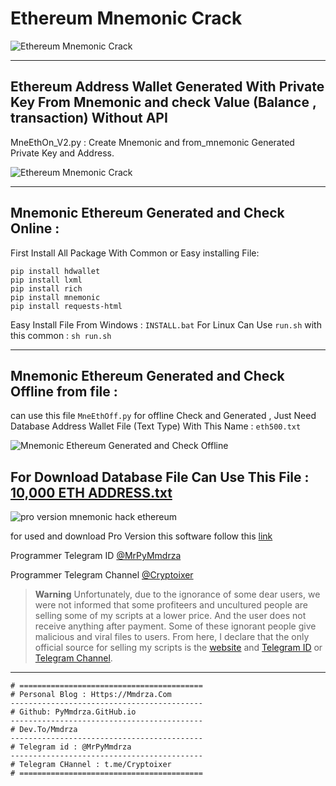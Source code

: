 # Ethereum Mnemonic Crack

![Ethereum Mnemonic Crack](https://raw.githubusercontent.com/Pymmdrza/EthereumMnemonicCrack/mainx/ethereumcover3d.webp 'Ethereum Mnemonic Crack')

---
Ethereum Address Wallet Generated With Private Key From Mnemonic and check Value (Balance , transaction) Without API
---
MneEthOn_V2.py : Create Mnemonic and from_mnemonic Generated Private Key and Address.

![Ethereum Mnemonic Crack](https://raw.githubusercontent.com/Pymmdrza/EthereumMnemonicCrack/mainx/MneEthOn_V2.JPG)

---
## Mnemonic Ethereum Generated and Check Online :

First Install All Package With Common or Easy installing File:

```
pip install hdwallet
pip install lxml
pip install rich
pip install mnemonic
pip install requests-html

```

Easy Install File From Windows : `INSTALL.bat` For Linux Can Use `run.sh` with this common : `sh run.sh`

---
## Mnemonic Ethereum Generated and Check Offline from file :

can use this file `MneEthOff.py` for offline Check and Generated , Just Need Database Address Wallet File (Text Type) With This Name : `eth500.txt`

![Mnemonic Ethereum Generated and Check Offline](https://raw.githubusercontent.com/Pymmdrza/EthereumMnemonicCrack/mainx/MneEthOff.JPG)

For Download Database File Can Use This File : [10,000 ETH ADDRESS.txt](https://github.com/Pymmdrza/Rich-Address-Wallet/blob/main/10000ETHRichAddress.md)
---

![pro version mnemonic hack ethereum](https://raw.githubusercontent.com/Pymmdrza/EthereumMnemonicCrack/mainx/eth--pro--win.JPG)

for used and download Pro Version this software follow this [link](https://mmdrza.com)


Programmer Telegram ID [@MrPyMmdrza](https://t.me/MrPyMmdrza)

Programmer Telegram Channel [@Cryptoixer](https://t.me/Cryptoixer)

> **Warning**
> Unfortunately, due to the ignorance of some dear users, we were not informed that some profiteers and uncultured people are selling some of my scripts at a lower price. And the user does not receive anything after payment. Some of these ignorant people give malicious and viral files to users. From here, I declare that the only official source for selling my scripts is the [website](https://mmdrza.com) and [Telegram ID](https://t.me/MrPyMmdrza) or [Telegram Channel](https://t.me/Cryptoixer).

---
```
# =========================================
# Personal Blog : Https://Mmdrza.Com 
-------------------------------------------
# Github: PyMmdrza.GitHub.io
-------------------------------------------
# Dev.To/Mmdrza
-------------------------------------------
# Telegram id : @MrPyMmdrza
-------------------------------------------
# Telegram CHannel : t.me/Cryptoixer
# =========================================
```
